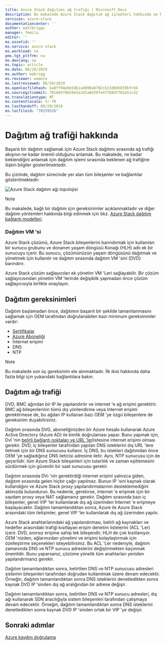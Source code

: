 ```yaml
---
title: Azure Stack dağıtımı ağ trafiği | Microsoft Docs
description: Bu makalede Azure Stack dağıtım ağ işlemleri hakkında ne bekleneceğiniz açıklanmaktadır.
services: azure-stack
documentationcenter: ''
author: mattbriggs
manager: femila
editor: ''
ms.assetid: ''
ms.service: azure-stack
ms.workload: na
pms.tgt_pltfrm: na
ms.devlang: na
ms.topic: article
ms.date: 08/29/2019
ms.author: mabrigg
ms.reviewer: wamota
ms.lastreviewed: 08/29/2019
ms.openlocfilehash: ba0ff94a9e5db1ad898a8702cb13d605878bfc94
ms.sourcegitcommit: 701685f0b59e5a3d1a8d39fe477b8df701a51cd2
ms.translationtype: MT
ms.contentlocale: tr-TR
ms.lasthandoff: 08/29/2019
ms.locfileid: "70159526"
---
```

# <a name="about-deployment-network-traffic"></a>Dağıtım ağ trafiği hakkında
Başarılı bir dağıtım sağlamak için Azure Stack dağıtımı sırasında ağ trafiği akışının ne kadar önemli olduğunu anlamak. Bu makalede, ne kadar beklendiğini anlamak için dağıtım işlemi sırasında beklenen ağ trafiğine ilişkin bilgiler gösterilmektedir.

Bu çizimde, dağıtım sürecinde yer alan tüm bileşenler ve bağlantılar gösterilmektedir:

![Azure Stack dağıtım ağı topolojisi](media/deployment-networking/figure1.png)

> [!NOTE]
> Bu makalede, bağlı bir dağıtım için gereksinimler açıklanmaktadır ve diğer dağıtım yöntemleri hakkında bilgi edinmek için bkz. [Azure Stack dağıtım bağlantı modelleri](azure-stack-connection-models.md).

### <a name="the-deployment-vm"></a>Dağıtım VM 'si
Azure Stack çözümü, Azure Stack bileşenlerini barındırmak için kullanılan bir sunucu grubunu ve donanım yaşam döngüsü Konağı (HLH) adlı ek bir sunucuyu içerir. Bu sunucu, çözümünüzün yaşam döngüsünü dağıtmak ve yönetmek için kullanılır ve dağıtım sırasında dağıtım VM 'sini (DVD) barındırır.

Azure Stack çözüm sağlayıcıları ek yönetim VM 'Leri sağlayabilir. Bir çözüm sağlayıcısından yönetim VM 'lerinde değişiklik yapmadan önce çözüm sağlayıcısıyla birlikte onaylayın.

## <a name="deployment-requirements"></a>Dağıtım gereksinimleri
Dağıtım başlamadan önce, dağıtımın başarılı bir şekilde tamamlanmasını sağlamak için OEM tarafından doğrulanabilen bazı minimum gereksinimler vardır:

-   [Sertifikalar](azure-stack-pki-certs.md)
-   [Azure Aboneliği](https://azure.microsoft.com/free/?b=17.06)
-   İnternet erişimi
-   DNS
-   NTP

> [!NOTE]
> Bu makalede son üç gereksinim ele alınmaktadır. İlk ikisi hakkında daha fazla bilgi için yukarıdaki bağlantılara bakın.

## <a name="deployment-network-traffic"></a>Dağıtım ağı trafiği
DVD, BMC ağından bir IP ile yapılandırılır ve internet 'e ağ erişimi gerektirir. BMC ağ bileşenlerinin tümü dış yönlendirme veya Internet erişimi gerektirmese de, bu ağdan IP kullanan bazı OEM 'ye özgü bileşenlere de gereksinim duyabilirsiniz.

Dağıtım sırasında DVG, aboneliğinizden bir Azure hesabı kullanarak Azure Active Directory (Azure AD) ile kimlik doğrulaması yapar. Bunu yapmak için, Dvl 'nin [belirli bağlantı noktaları ve URL 'ler](azure-stack-integrate-endpoints.md)listesine internet erişimi olması gerekir. DVD, iç bileşenler tarafından yapılan DNS isteklerini dış URL 'lere iletmek için bir DNS sunucusu kullanır. İç DNS, bu istekleri dağıtımdan önce OEM 'ye sağladığınız DNS ileticisi adresine iletir. Aynı, NTP sunucusu için de geçerlidir. tüm Azure Stack bileşenleri için tutarlılık ve zaman eşitlemesini sürdürmek için güvenilir bir saat sunucusu gerekir.

Dağıtım sırasında DVı 'nin gerektirdiği internet erişimi yalnızca giden, dağıtım sırasında gelen hiçbir çağrı yapılmaz. Bunun IP 'sini kaynak olarak kullandığını ve Azure Stack proxy yapılandırmalarının desteklemediğini aklınızda bulundurun. Bu nedenle, gerekirse, internet 'e erişmek için bir saydam proxy veya NAT sağlamanız gerekir. Dağıtım sırasında bazı iç bileşenler, genel VIP 'ler kullanılarak dış ağ üzerinden İnternet 'e erişmeye başlayacaktır. Dağıtım tamamlandıktan sonra, Azure ile Azure Stack arasındaki tüm iletişimler, genel VIP 'ler kullanılarak dış ağ üzerinden yapılır.

Azure Stack anahtarlarındaki ağ yapılandırması, belirli ağ kaynakları ve hedefler arasındaki trafiği kısıtlayan erişim denetim listelerini (ACL 'Ler) içerir. DVD, sınırsız erişime sahip tek bileşendir; HLH de çok kısıtlanıyor. OEM 'nizden, ağlarınızdan yönetimi ve erişimi kolaylaştırmak için özelleştirme seçenekleri isteyebilirsiniz. Bu ACL 'Ler nedeniyle, dağıtım zamanında DNS ve NTP sunucu adreslerini değiştirmekten kaçınmak önemlidir. Bunu yaparsanız, çözüme yönelik tüm anahtarları yeniden yapılandırmanız gerekir.

Dağıtım tamamlandıktan sonra, belirtilen DNS ve NTP sunucusu adresleri sistemin bileşenleri tarafından doğrudan kullanılmak üzere devam edecektir. Örneğin, dağıtım tamamlandıktan sonra DNS isteklerini denetledikten sonra kaynak DVD IP 'sinden dış ağ aralığından bir adrese değişir.

Dağıtım tamamlandıktan sonra, belirtilen DNS ve NTP sunucu adresleri, dış ağı kullanarak SDN aracılığıyla sistem bileşenleri tarafından çalışmaya devam edecektir. Örneğin, dağıtım tamamlandıktan sonra DNS isteklerini denetledikten sonra kaynak DVD IP 'sinden ortak bir VIP 'ye değişir.

## <a name="next-steps"></a>Sonraki adımlar
[Azure kaydını doğrulama](azure-stack-validate-registration.md)
